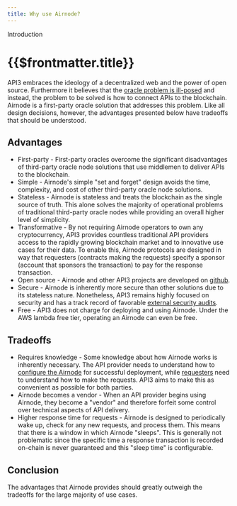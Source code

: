 ```yaml
---
title: Why use Airnode?
---
```


<TitleSpan>Introduction</TitleSpan>

# {{$frontmatter.title}}

<VersionWarning/>

<TocHeader />
<TOC class="table-of-contents" :include-level="[2,3]" />

API3 embraces the ideology of a decentralized web and the power of open source.
Furthermore it believes that the
[oracle problem is ill-posed](https://medium.com/api3/the-api-connectivity-problem-bd7fa0420636)
and instead, the problem to be solved is how to connect APIs to the blockchain.
Airnode is a first-party oracle solution that addresses this problem. Like all
design decisions, however, the advantages presented below have tradeoffs that
should be understood.

## Advantages

- First-party - First-party oracles overcome the significant disadvantages of
  third-party oracle node solutions that use middlemen to deliver APIs to the
  blockchain.
- Simple - Airnode's simple "set and forget" design avoids the time, complexity,
  and cost of other third-party oracle node solutions.
- Stateless - Airnode is stateless and treats the blockchain as the single
  source of truth. This alone solves the majority of operational problems of
  traditional third-party oracle nodes while providing an overall higher level
  of simplicity.
- Transformative - By not requiring Airnode operators to own any cryptocurrency,
  API3 provides countless traditional API providers access to the rapidly
  growing blockchain market and to innovative use cases for their data. To
  enable this, Airnode protocols are designed in way that requesters (contracts
  making the requests) specify a sponsor (account that sponsors the transaction)
  to pay for the response transaction.
- Open source - Airnode and other API3 projects are developed on
  [github](https://github.com/api3dao).
- Secure - Airnode is inherently more secure than other solutions due to its
  stateless nature. Nonetheless, API3 remains highly focused on security and has
  a track record of favorable
  [external security audits](https://github.com/api3dao/api3-dao/tree/main/reports).
- Free - API3 does not charge for deploying and using Airnode. Under the AWS
  lambda free tier, operating an Airnode can even be free.

## Tradeoffs

- Requires knowledge - Some knowledge about how Airnode works is inherently
  necessary. The API provider needs to understand how to
  [configure the Airnode](../grp-providers/guides/build-an-airnode/#configuration)
  for successful deployment, while [requesters](../concepts/requester.md) need
  to understand how to make the requests. API3 aims to make this as convenient
  as possible for both parties.
- Airnode becomes a vendor - When an API provider begins using Airnode, they
  become a "vendor" and therefore forfeit some control over technical aspects of
  API delivery.
- Higher response time for requests - Airnode is designed to periodically wake
up, check for any new requests, and process them. This means that there is a
window in which Airnode "sleeps". This is generally not problematic since the
specific time a response transaction is recorded on-chain is never guaranteed
and this "sleep time" is configurable.
<!-- TODO: provide benchmarks -->

## Conclusion

The advantages that Airnode provides should greatly outweigh the tradeoffs for
the large majority of use cases.
